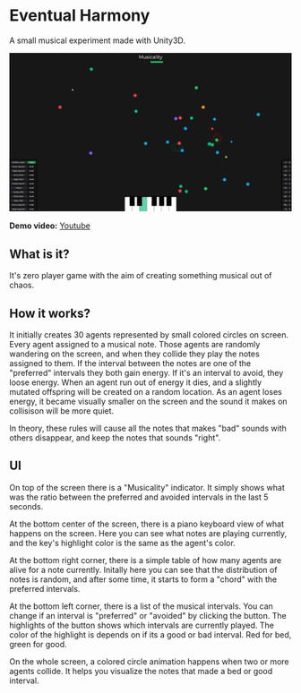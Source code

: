 # Eventual Harmony
A small musical experiment made with Unity3D.

![Screenshot of the application](https://github.com/ivankarez/EventualHarmony/blob/main/Images/eh_printscreen.png?raw=true)

__Demo video:__  [Youtube](https://youtu.be/DhzbadYq344)

## What is it?
It's zero player game with the aim of creating something musical out of chaos.

## How it works?
It initially creates 30 agents represented by small colored circles on screen. Every agent assigned to a musical note. Those agents are randomly wandering on the screen, and when they collide they play the notes assigned to them. If the interval between the notes are one of the "preferred" intervals they both gain energy. If it's an interval to avoid, they loose energy. When an agent run out of energy it dies, and a slightly mutated offspring will be created on a random location. As an agent loses energy, it became visually smaller on the screen and the sound it makes on collisison will be more quiet.

In theory, these rules will cause all the notes that makes "bad" sounds with others disappear, and keep the notes that sounds "right".

## UI
On top of the screen there is a "Musicality" indicator. It simply shows what was the ratio between the preferred and avoided intervals in the last 5 seconds.

At the bottom center of the screen, there is a piano keyboard view of what happens on the screen. Here you can see what notes are playing currently, and the key's highlight color is the same as the agent's color.

At the bottom right corner, there is a simple table of how many agents are alive for a note currently. Initally here you can see that the distribution of notes is random, and after some time, it starts to form a "chord" with the preferred intervals.

At the bottom left corner, there is a list of the musical intervals. You can change if an interval is "preferred" or "avoided" by clicking the button. The highlights of the button shows which intervals are currently played. The color of the highlight is depends on if its a good or bad interval. Red for bed, green for good.

On the whole screen, a colored circle animation happens when two or more agents collide. It helps you visualize the notes that made a bed or good interval.